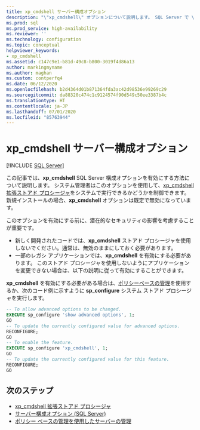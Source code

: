 ```yaml
---
title: xp_cmdshell サーバー構成オプション
description: "\"xp_cmdshell\" オプションについて説明します。 SQL Server で \"xp_cmdshell\" 拡張ストアド プロシージャを実行できるかどうかが、これによってどのように制御されるかを確認します。 これを有効にする方法について説明します。"
ms.prod: sql
ms.prod_service: high-availability
ms.reviewer: ''
ms.technology: configuration
ms.topic: conceptual
helpviewer_keywords:
- xp_cmdshell
ms.assetid: c147c9e1-b81d-49c8-b800-3019f4d86a13
author: markingmyname
ms.author: maghan
ms.custom: contperfq4
ms.date: 06/12/2020
ms.openlocfilehash: b2d4364d01b871364fda3ac42d98536e99269c29
ms.sourcegitcommit: da88320c474c1c9124574f90d549c50ee3387b4c
ms.translationtype: HT
ms.contentlocale: ja-JP
ms.lasthandoff: 07/01/2020
ms.locfileid: "85763944"
---
```

# <a name="xp_cmdshell-server-configuration-option"></a>xp_cmdshell サーバー構成オプション

 [!INCLUDE [SQL Server](../../includes/applies-to-version/sqlserver.md)]

この記事では、**xp_cmdshell** SQL Server 構成オプションを有効にする方法について説明します。 システム管理者はこのオプションを使用して、[xp_cmdshell 拡張ストアド プロシージャ](../../relational-databases/system-stored-procedures/xp-cmdshell-transact-sql.md)をシステムで実行できるかどうかを制御できます。 新規インストールの場合、**xp_cmdshell** オプションは既定で無効になっています。

このオプションを有効にする前に、潜在的なセキュリティの影響を考慮することが重要です。

- 新しく開発されたコードでは、**xp_cmdshell** ストアド プロシージャを使用しないでください。通常は、無効のままにしておく必要があります。
- 一部のレガシ アプリケーションでは、**xp_cmdshell** を有効にする必要があります。 このストアド プロシージャを使用しないようにアプリケーションを変更できない場合は、以下の説明に従って有効にすることができます。

**xp_cmdshell** を有効にする必要がある場合は、[ポリシーベースの管理](../../relational-databases/policy-based-management/administer-servers-by-using-policy-based-management.md)を使用するか、次のコード例に示すように **sp_configure** システム ストアド プロシージャを実行します。  
  
``` sql
-- To allow advanced options to be changed.  
EXECUTE sp_configure 'show advanced options', 1;  
GO  
-- To update the currently configured value for advanced options.  
RECONFIGURE;  
GO  
-- To enable the feature.  
EXECUTE sp_configure 'xp_cmdshell', 1;  
GO  
-- To update the currently configured value for this feature.  
RECONFIGURE;  
GO  
```  
  
## <a name="next-steps"></a>次のステップ

- [xp_cmdshell 拡張ストアド プロシージャ](../../relational-databases/system-stored-procedures/xp-cmdshell-transact-sql.md)
- [サーバー構成オプション (SQL Server)](server-configuration-options-sql-server.md)
- [ポリシー ベースの管理を使用したサーバーの管理](../../relational-databases/policy-based-management/administer-servers-by-using-policy-based-management.md)  
